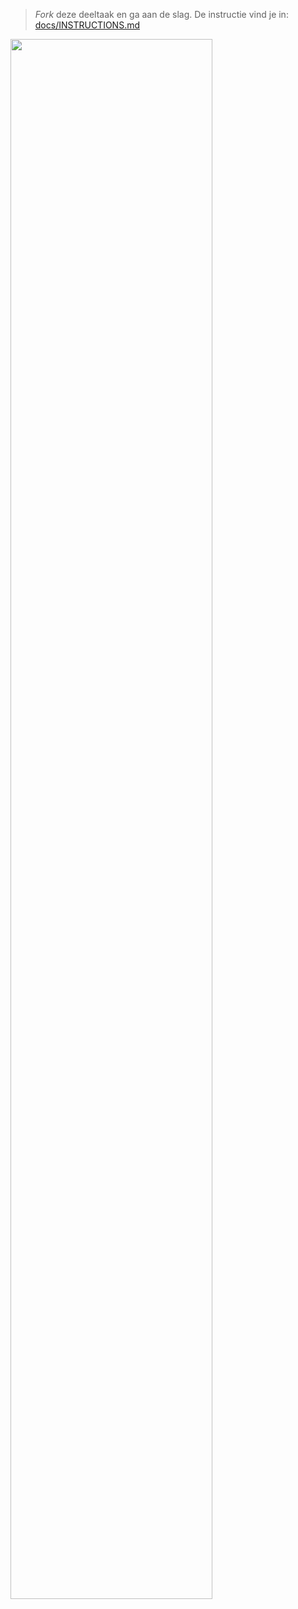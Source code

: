 > _Fork_ deze deeltaak en ga aan de slag. 
De instructie vind je in: [docs/INSTRUCTIONS.md](docs/INSTRUCTIONS.md)

<img src="https://user-images.githubusercontent.com/112860052/215333662-60c8ca55-4a0f-48f7-bf1c-06a7bb4d30e4.png" width="80%">

